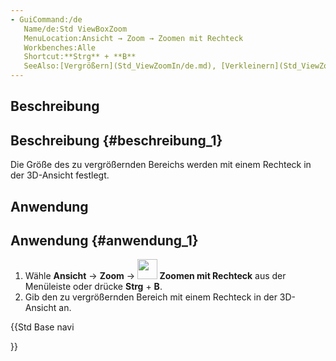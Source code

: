 ```yaml
---
- GuiCommand:/de
   Name/de:Std ViewBoxZoom
   MenuLocation:Ansicht → Zoom → Zoomen mit Rechteck
   Workbenches:Alle
   Shortcut:**Strg** + **B**
   SeeAlso:[Vergrößern](Std_ViewZoomIn/de.md), [Verkleinern](Std_ViewZoomOut/de.md)
---
```


## Beschreibung


<div class="mw-translate-fuzzy">

## Beschreibung {#beschreibung_1}

Die Größe des zu vergrößernden Bereichs werden mit einem Rechteck in der 3D-Ansicht festlegt.


</div>

## Anwendung


<div class="mw-translate-fuzzy">

## Anwendung {#anwendung_1}

1.  Wähle **Ansicht** → **Zoom** → **<img src="images/Std_ViewBoxZoom.png" width=32px> Zoomen mit Rechteck** aus der Menüleiste oder drücke **Strg** + **B**.
2.  Gib den zu vergrößernden Bereich mit einem Rechteck in der 3D-Ansicht an.


</div>





{{Std Base navi

}}  
